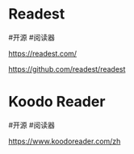 # Readest

#开源 #阅读器

https://readest.com/

https://github.com/readest/readest



# Koodo Reader

#开源 #阅读器

https://www.koodoreader.com/zh